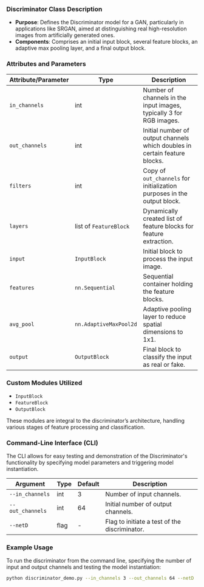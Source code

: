 ### Discriminator Class Description

- **Purpose**: Defines the Discriminator model for a GAN, particularly in applications like SRGAN, aimed at distinguishing real high-resolution images from artificially generated ones.
- **Components**: Comprises an initial input block, several feature blocks, an adaptive max pooling layer, and a final output block.

### Attributes and Parameters

| Attribute/Parameter | Type                 | Description                                                                |
|---------------------|----------------------|----------------------------------------------------------------------------|
| `in_channels`       | int                  | Number of channels in the input images, typically 3 for RGB images.        |
| `out_channels`      | int                  | Initial number of output channels which doubles in certain feature blocks. |
| `filters`           | int                  | Copy of `out_channels` for initialization purposes in the output block.    |
| `layers`            | list of `FeatureBlock` | Dynamically created list of feature blocks for feature extraction.       |
| `input`             | `InputBlock`         | Initial block to process the input image.                                  |
| `features`          | `nn.Sequential`      | Sequential container holding the feature blocks.                           |
| `avg_pool`          | `nn.AdaptiveMaxPool2d` | Adaptive pooling layer to reduce spatial dimensions to 1x1.              |
| `output`            | `OutputBlock`        | Final block to classify the input as real or fake.                         |

### Custom Modules Utilized

- `InputBlock`
- `FeatureBlock`
- `OutputBlock`

These modules are integral to the discriminator’s architecture, handling various stages of feature processing and classification.

### Command-Line Interface (CLI)

The CLI allows for easy testing and demonstration of the Discriminator's functionality by specifying model parameters and triggering model instantiation.

| Argument         | Type | Default | Description                                  |
|------------------|------|---------|----------------------------------------------|
| `--in_channels`  | int  | 3       | Number of input channels.                    |
| `--out_channels` | int  | 64      | Initial number of output channels.           |
| `--netD`         | flag | -       | Flag to initiate a test of the discriminator.|

### Example Usage

To run the discriminator from the command line, specifying the number of input and output channels and testing the model instantiation:

```bash
python discriminator_demo.py --in_channels 3 --out_channels 64 --netD
```